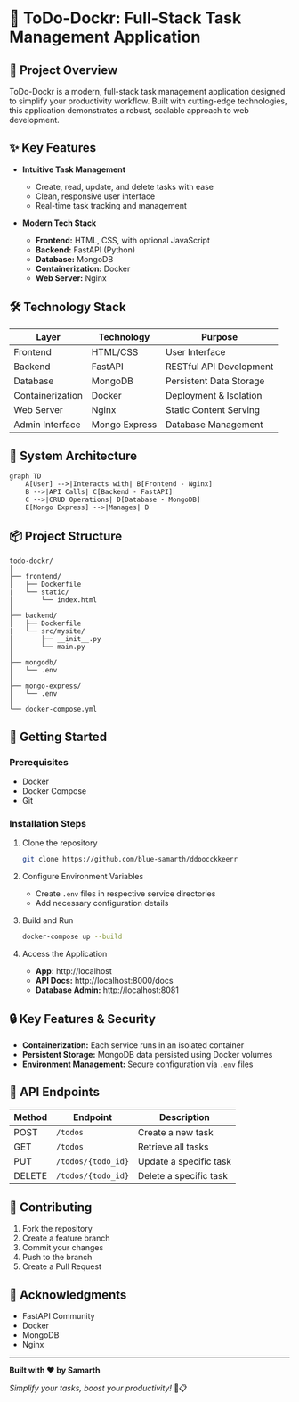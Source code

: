 # 📝 ToDo-Dockr: Full-Stack Task Management Application

## 🚀 Project Overview

ToDo-Dockr is a modern, full-stack task management application designed to simplify your productivity workflow. Built with cutting-edge technologies, this application demonstrates a robust, scalable approach to web development.


## ✨ Key Features

- **Intuitive Task Management**
  - Create, read, update, and delete tasks with ease
  - Clean, responsive user interface
  - Real-time task tracking and management

- **Modern Tech Stack**
  - **Frontend:** HTML, CSS, with optional JavaScript
  - **Backend:** FastAPI (Python)
  - **Database:** MongoDB
  - **Containerization:** Docker
  - **Web Server:** Nginx

## 🛠 Technology Stack

| Layer | Technology | Purpose |
|-------|------------|---------|
| Frontend | HTML/CSS | User Interface |
| Backend | FastAPI | RESTful API Development |
| Database | MongoDB | Persistent Data Storage |
| Containerization | Docker | Deployment & Isolation |
| Web Server | Nginx | Static Content Serving |
| Admin Interface | Mongo Express | Database Management |

## 🔧 System Architecture

```mermaid
graph TD
    A[User] -->|Interacts with| B[Frontend - Nginx]
    B -->|API Calls| C[Backend - FastAPI]
    C -->|CRUD Operations| D[Database - MongoDB]
    E[Mongo Express] -->|Manages| D
```

## 📦 Project Structure

```
todo-dockr/
│
├── frontend/
│   ├── Dockerfile
|   └── static/
│       └── index.html
│
├── backend/
│   ├── Dockerfile
|   └── src/mysite/
│       ├── __init__.py
│       └── main.py
│
├── mongodb/
│   └── .env
│
├── mongo-express/
│   └── .env
│
└── docker-compose.yml
```

## 🚀 Getting Started

### Prerequisites

- Docker
- Docker Compose
- Git

### Installation Steps

1. Clone the repository
   ```bash
   git clone https://github.com/blue-samarth/ddoocckkeerr
   ```

2. Configure Environment Variables
   - Create `.env` files in respective service directories
   - Add necessary configuration details

3. Build and Run
   ```bash
   docker-compose up --build
   ```

4. Access the Application
   - **App:** http://localhost
   - **API Docs:** http://localhost:8000/docs
   - **Database Admin:** http://localhost:8081

## 🔒 Key Features & Security

- **Containerization:** Each service runs in an isolated container
- **Persistent Storage:** MongoDB data persisted using Docker volumes
- **Environment Management:** Secure configuration via `.env` files

## 🧰 API Endpoints

| Method | Endpoint | Description |
|--------|----------|-------------|
| POST   | `/todos` | Create a new task |
| GET    | `/todos` | Retrieve all tasks |
| PUT    | `/todos/{todo_id}` | Update a specific task |
| DELETE | `/todos/{todo_id}` | Delete a specific task |

## 🤝 Contributing

1. Fork the repository
2. Create a feature branch
3. Commit your changes
4. Push to the branch
5. Create a Pull Request



## 🌟 Acknowledgments

- FastAPI Community
- Docker
- MongoDB
- Nginx

---

**Built with ❤️ by Samarth**

*Simplify your tasks, boost your productivity!* 🚀📋
